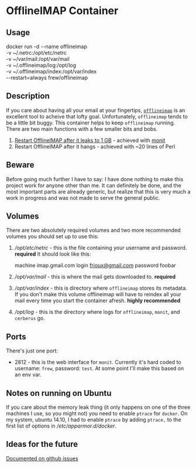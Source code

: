 # OfflineIMAP Container

## Usage

   docker run -d --name offlineimap          \
      -v             ~/.netrc:/opt/etc/netrc \
      -v           ~/var/mail:/opt/var/mail  \
      -v   ~/.offlineimap/log:/opt/log       \
      -v ~/.offlineimap/index:/opt/var/index \
      --restart=always frew/offlineimap

## Description

If you care about having all your email at your fingertips,
[`offlineimap`](http://offlineimap.org/) is an excellent tool to acheive that
lofty goal.  Unfortunately, `offlineimap` tends to be a little bit buggy.  This
container helps to keep `offlineimap` running.  There are two main functions
with a few smaller bits and bobs.

 1. [Restart OfflineIMAP after it leaks to 1 GB](https://github.com/frioux/offlineimap/blob/master/monitrc) - achieved with [monit](http://mmonit.com/monit/)
 2. Restart OfflineIMAP after it hangs - achieved with ~20 lines of Perl

## Beware

Before going much further I have to say: I have done nothing to make this
project work for anyone other than me.  It can definitely be done, and the most
important parts are already generic, but realize that this is very much a work
in progress and was not made to serve the general public.

## Volumes

There are two absolutely required volumes and two more recommended volumes you
should set up to use this:

 1. _/opt/etc/netrc_ - this is the file containing your username and password. **required**
    It should look like this:

      machine imap.gmail.com
      login frioux@gmail.com
      password foobar

 2. _/opt/var/mail_ - this is where the mail gets downloaded to. **required**

 3. _/opt/var/index_ - this is directory where `offlineimap` stores its
    metadata.  If you don't make this volume offlineimap will have to reindex
    all  your mail every time you start the container afresh. **highly recommended**

 4. _/opt/log_ - this is the directory where logs for `offlineimap`, `monit`, and `cerberus` go.

## Ports

There's just one port:

 * 2812 - this is the web interface for `monit`.  Currently it's hard coded to
   username: `frew`, password: `test`.  At some point I'll make this based on an
   env var.

## Notes on running on Ubuntu

If you care about the memory leak thing (it only happens on one of the three
machines I use, so you might not) you need to enable `ptrace` for `docker`.  On
my system, ubuntu 14.10, I had to enable `ptrace` by adding `ptrace,` to the
first list of options in _/etc/apparmor.d/docker_.

## Ideas for the future

[Documented on github issues](https://github.com/frioux/offlineimap/issues)
